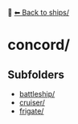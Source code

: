 📁 [⬅ Back to ships/](../README.md)

# concord/


## Subfolders
- [battleship/](./battleship/README.md)
- [cruiser/](./cruiser/README.md)
- [frigate/](./frigate/README.md)
